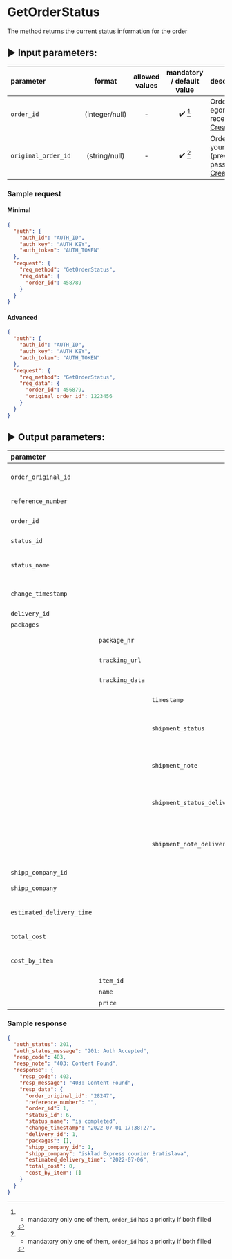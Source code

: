 # GetOrderStatus

The method returns the current status information for the order

## :arrow_forward: Input parameters:

| parameter           |     |     format     | allowed values | mandatory / default value | description                                                                        |
|:--------------------|:----|:--------------:|:--------------:|:-------------------------:|:-----------------------------------------------------------------------------------|
| `order_id `         |     | (integer/null) |       -        |  :heavy_check_mark: [^1]  | Order id from egon (previously received from [CreateNewOrder](CreateNewOrder.md))  |
| `original_order_id` |     | (string/null)  |       -        |  :heavy_check_mark: [^1]  | Order id from your shop (previously passed to [CreateNewOrder](CreateNewOrder.md)) |

### Sample request

#### Minimal

```json
{
  "auth": {
    "auth_id": "AUTH_ID",
    "auth_key": "AUTH_KEY",
    "auth_token": "AUTH_TOKEN"
  },
  "request": {
    "req_method": "GetOrderStatus",
    "req_data": {
      "order_id": 458789
    }
  }
}
```

#### Advanced

```json
{
  "auth": {
    "auth_id": "AUTH_ID",
    "auth_key": "AUTH_KEY",
    "auth_token": "AUTH_TOKEN"
  },
  "request": {
    "req_method": "GetOrderStatus",
    "req_data": {
      "order_id": 456879,
      "original_order_id": 1223456
    }
  }
}
```

## :arrow_forward: Output parameters:

| parameter                  |                  |                                     |  format   | description                                     |
|:---------------------------|:-----------------|:------------------------------------|:---------:|:------------------------------------------------|
| `order_original_id`        |                  |                                     | (Integer) | Order id from your shop                         |
| `reference_number`         |                  |                                     | (String)  | Reference nr of Order                           |
| `order_id`                 |                  |                                     | (Integer) | Order id from egon                              |
| `status_id`                |                  |                                     | (Integer) | Order status ID                                 |
| `status_name`              |                  |                                     | (String)  | Order status description                        |
| `change_timestamp`         |                  |                                     | (String)  | Date and time of change                         |
| `delivery_id`              |                  |                                     | (Integer) |                                                 |
| `packages`                 |                  |                                     |  (Array)  |                                                 |
|                            | `package_nr`     |                                     | (String)  | Tracking number                                 |
|                            | `tracking_url`   |                                     | (String)  | Tracking URL                                    |
|                            | `tracking_data`  |                                     |  (Array)  | Tracking Data                                   |
|                            |                  | `timestamp`                         | (String)  | Time from State                                 |
|                            |                  | `shipment_status`                   | (Integer) | Status code from the codebook                   |
|                            |                  | `shipment_note`                     | (String)  | The name of the status from the dial            |
|                            |                  | `shipment_status_delivery_company`  | (Integer) | Status ID from courier company                  |
|                            |                  | `shipment_note_delivery_company`    | (String)  | The name of the state from the courier company  |
| `shipp_company_id`         |                  |                                     | (Integer) | Carrier ID                                      |
| `shipp_company`            |                  |                                     | (String)  | Name of the carrier                             |
| `estimated_delivery_time`  |                  |                                     | (String)  | Estimated delivery time                         |
| `total_cost`               |                  |                                     | (Decimal) | Total expense                                   |
| `cost_by_item`             |                  |                                     |  (Array)  | Costs per individual items                      |
|                            | `item_id`        |                                     | (Integer) |                                                 |
|                            | `name`           |                                     | (String)  |                                                 |
|                            | `price`          |                                     | (Decimal) |                                                 |

### Sample response

```json
{
  "auth_status": 201,
  "auth_status_message": "201: Auth Accepted",
  "resp_code": 403,
  "resp_note": "403: Content Found",
  "response": {
    "resp_code": 403,
    "resp_message": "403: Content Found",
    "resp_data": {
      "order_original_id": "28247",
      "reference_number": "",
      "order_id": 1,
      "status_id": 6,
      "status_name": "is completed",
      "change_timestamp": "2022-07-01 17:38:27",
      "delivery_id": 1,
      "packages": [],
      "shipp_company_id": 1,
      "shipp_company": "isklad Express courier Bratislava",
      "estimated_delivery_time": "2022-07-06",
      "total_cost": 0,
      "cost_by_item": []
    }
  }
}
```

[^1]: - mandatory only one of them, `order_id` has a priority if both filled